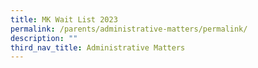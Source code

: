 ```yaml
---
title: MK Wait List 2023
permalink: /parents/administrative-matters/permalink/
description: ""
third_nav_title: Administrative Matters
---
```

